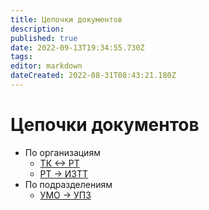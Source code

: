 ```yaml
---
title: Цепочки документов
description: 
published: true
date: 2022-09-13T19:34:55.730Z
tags: 
editor: markdown
dateCreated: 2022-08-31T08:43:21.180Z
---
```


# Цепочки документов

* По организациям
  * [ТК <-> РТ](po-organizaciyam/tk-less-than-greater-than-rt/)
  * [РТ -> ИЗТТ](po-organizaciyam/rt-greater-than-iztt/)
* По подразделениям
  * [УМО -> УПЗ](po-podrazdeleniyam/umo-greater-than-upz.md)
